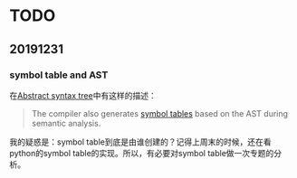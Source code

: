 # TODO

## 20191231

### symbol table and AST

在[Abstract syntax tree](https://en.wikipedia.org/wiki/Abstract_syntax_tree)中有这样的描述：

> The compiler also generates [symbol tables](https://en.wikipedia.org/wiki/Symbol_table) based on the AST during semantic analysis.

我的疑惑是：symbol table到底是由谁创建的？记得上周末的时候，还在看python的symbol table的实现。所以，有必要对symbol table做一次专题的分析。